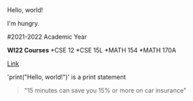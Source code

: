 Hello, world!

I'm hungry.

#2021-2022 Academic Year

**WI22 Courses**
*CSE 12
*CSE 15L
*MATH 154
*MATH 170A

[Link](https://en.wikipedia.org/wiki/Ostrich_algorithm)

'print("Hello, world!")' is a print statement

> "15 minutes can save you 15% or more on car insurance"
